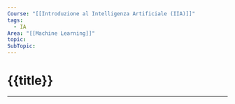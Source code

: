 ```yaml
---
Course: "[[Introduzione al Intelligenza Artificiale (IIA)]]"
tags:
  - IA
Area: "[[Machine Learning]]"
topic: 
SubTopic:
---
```

# {{title}}
---
